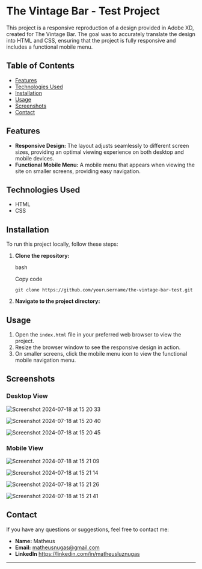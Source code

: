 
# The Vintage Bar - Test Project

This project is a responsive reproduction of a design provided in Adobe XD, created for The Vintage Bar. The goal was to accurately translate the design into HTML and CSS, ensuring that the project is fully responsive and includes a functional mobile menu.

## Table of Contents

-   [Features](#features)
-   [Technologies Used](#technologies-used)
-   [Installation](#installation)
-   [Usage](#usage)
-   [Screenshots](#screenshots)
-   [Contact](#contact)

## Features

-   **Responsive Design:** The layout adjusts seamlessly to different screen sizes, providing an optimal viewing experience on both desktop and mobile devices.
-   **Functional Mobile Menu:** A mobile menu that appears when viewing the site on smaller screens, providing easy navigation.

## Technologies Used

-   HTML
-   CSS

## Installation

To run this project locally, follow these steps:

1.  **Clone the repository:**
    
    bash
    
    Copy code
    
    `git clone https://github.com/yourusername/the-vintage-bar-test.git` 
    
2.  **Navigate to the project directory:**
    

## Usage

1.  Open the `index.html` file in your preferred web browser to view the project.
2.  Resize the browser window to see the responsive design in action.
3.  On smaller screens, click the mobile menu icon to view the functional mobile navigation menu.

## Screenshots

### Desktop View

![Screenshot 2024-07-18 at 15 20 33](https://github.com/user-attachments/assets/305f4b7e-f824-4e0a-abf6-81a4c1eea50b)

![Screenshot 2024-07-18 at 15 20 40](https://github.com/user-attachments/assets/fdcfc235-ff99-422b-aa01-1951c56920b4)

![Screenshot 2024-07-18 at 15 20 45](https://github.com/user-attachments/assets/85c429c0-c0cf-46aa-8cbe-5dba356d68ca)

### Mobile View

![Screenshot 2024-07-18 at 15 21 09](https://github.com/user-attachments/assets/4ac89369-e84c-46f1-beef-f475dd87f2a3)

![Screenshot 2024-07-18 at 15 21 14](https://github.com/user-attachments/assets/0178d57e-9cb9-4e2c-afd9-32871f81fc55)

![Screenshot 2024-07-18 at 15 21 26](https://github.com/user-attachments/assets/7fff5dd0-de62-4fb5-a397-2800d4baa5cd)

![Screenshot 2024-07-18 at 15 21 41](https://github.com/user-attachments/assets/0435f5e4-72a8-43ad-b743-0bc6cb37073a)

## Contact

If you have any questions or suggestions, feel free to contact me:

-   **Name:** Matheus
-   **Email:** matheusnugas@gmail.com
-   **LinkedIn** https://linkedin.com/in/matheusluznugas

----------
